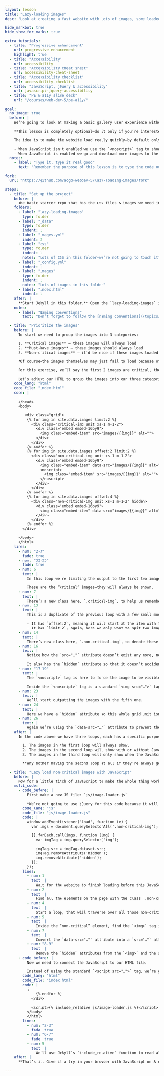 ```yaml
---
layout: lesson
title: "Lazy-loading images"
desc: "Look at creating a fast website with lots of images, some loaded without JavaScript & more loaded with JavaScript."

hide_markbot: true
hide_show_for_marks: true

extra_tutorials:
  - title: "Progressive enhancement"
    url: progressive-enhancement
    highlight: true
  - title: "Accessibility"
    url: accessibility
  - title: "Accessibility cheat sheet"
    url: accessibility-cheat-sheet
  - title: "Accessibility checklist"
    url: accessibility-checklist
  - title: "JavaScript, jQuery & accessibility"
    url: javascript-jquery-accessibility
  - title: "PE & a11y slide deck"
    url: "/courses/web-dev-5/pe-a11y/"

goal:
  no_image: true
  before: |
    We’re going to look at making a basic gallery user experience without JavaScript then enhance it with some JavaScript to substantially improve the loading and rendering performance.

    **This lesson is completely optional—do it only if you’re interested in making your portfolio much faster.**

    The idea is to make the website load really quickly—by default only showing a few images.

    - When JavaScript isn’t enabled we use the `<noscript>` tag to show more images.
    - When JavaScript is enabled we go and download more images to the page after it has already loaded.
  notes:
    - label: "Type it, type it real good"
      text: "Remember the purpose of this lesson is to type the code out yourself—build up that muscle memory in your fingers!"

fork:
  url: "https://github.com/acgd-webdev-5/lazy-loading-images/fork"

steps:
  - title: "Set up the project"
    before: |
      The basic starter repo that has the CSS files & images we need inside it—we’re going to work from that.
    folders:
      - label: "lazy-loading-images"
        type: folder
      - label: "_data"
        type: folder
        indent: 1
      - label: "images.yml"
        indent: 2
      - label: "css"
        type: folder
        indent: 1
        notes: "Lots of CSS in this folder—we’re not going to touch it"
      - label: "_config.yml"
        indent: 1
      - label: "images"
        type: folder
        indent: 1
        notes: "Lots of images in this folder"
      - label: "index.html"
        indent: 1
    after: |
      **Start Jekyll in this folder.** Open the `lazy-loading-images` into your code editor.
    notes:
      - label: "Naming conventions"
        text: "Don’t forget to follow the [naming conventions](/topics/naming-paths-cheat-sheet/#naming-conventions)."

  - title: "Prioritize the images"
    before: |
      To start we need to group the images into 3 categories:

      1. **Critical images** — these images will always load
      2. **Must-have images** — these images should always load
      3. **Non-critical images** — it’d be nice if these images loaded

      *Of course—the images themselves may just fail to load because of slow Internet—there’s nothing we can do to mitigate that.*

      For this exercise, we’ll say the first 2 images are critical, the next 2 are must-have, and the rest are non-critical images.

      Let’s adjust our HTML to group the images into our three categories.
    code_lang: "html"
    code_file: "index.html"
    code: |
      ⋮
      </head>
      <body>

         <div class="grid">
          {% for img in site.data.images limit:2 %}
            <div class="critical-img unit xs-1 m-1-2">
              <div class="embed embed-16by9">
                <img class="embed-item" src="images/{{img}}" alt="">
              </div>
            </div>
          {% endfor %}
          {% for img in site.data.images offset:2 limit:2 %}
            <div class="non-critical-img unit xs-1 m-1-2">
              <div class="embed embed-16by9">
                <img class="embed-item" data-src="images/{{img}}" alt="" hidden>
                <noscript>
                  <img class="embed-item" src="images/{{img}}" alt="">
                </noscript>
              </div>
            </div>
          {% endfor %}
          {% for img in site.data.images offset:4 %}
            <div class="non-critical-img unit xs-1 m-1-2" hidden>
              <div class="embed embed-16by9">
                <img class="embed-item" data-src="images/{{img}}" alt="">
              </div>
            </div>
          {% endfor %}
        </div>

      </body>
      </html>
    lines:
      - num: "2-3"
        fade: true
      - num: "32-33"
        fade: true
      - num: 6
        text: |
          In this loop we’re limiting the output to the first two images.

          These are the “critical” images—they will always be shown.
      - num: 7
        text: |
          There’s a new class here, `.critical-img`, to help us remember the importance of this image.
      - num: 13
        text: |
          This is a duplicate of the previous loop with a few small modifications:

          - It has `offset:2`, meaning it will start at the item with the index of 2, aka the 3rd item.
          - It has `limit:2`, again, here we only want to spit two images out—these are our “must-have” images.
      - num: 14
        text: |
          There’s new class here, `.non-critical-img`, to denote these as being “non critical” images—we’ll be using this in JavaScript later.
      - num: 16
        text: |
          Notice how the `src="…"` attribute doesn’t exist any more, now it’s `data-src="…"`, this is to prevent the image from downloading. It can’t download unless it has an `src="…"` attribute.

          It also has the `hidden` attribute so that it doesn’t accidentally get shown.
      - num: "17-19"
        text: |
          The `<noscript>` tag is here to force the image to be visible if JavaScript isn’t available.

          Inside the `<noscript>` tag is a standard `<img src="…">` tag that will only get triggered if JavaScript is disabled in the browser.
      - num: 23
        text: |
          We’ll start outputting the images with the fifth one.
      - num: 24
        text: |
          Here we have a `hidden` attribute so this whole grid unit isn’t shown until the JavaScript executes.
      - num: 26
        text: |
          Again we’re using the `data-src="…"` attribute to prevent these images from loading.
    after: |
      In the code above we have three loops, each has a specific purpose and ties to the our image categories:

        1. The images in the first loop will always show.
        2. The images in the second loop will show with or without JavaScript, essentially they will also *always* show.
        3. The images in the third loop will only show when the JavaScript is triggered.

        **Why bother having the second loop at all if they’re always going to show?** To help the page load faster. Most (almost all) browsers have JavaScript enabled, so these images can be triggered later with JavaScript. The page will load super quick, showing only the images in the first loop, then the JavaScript will kick in and start downloading the rest—but our user will already have a nice, complete page.

  - title: "Lazy load non-critical images with JavaScript"
    before: |
      Now for a little titch of JavaScript to make the whole thing work together.
    multi_code:
      - code_before: |
          First make a new JS file: `js/image-loader.js`

          *We’re not going to use jQuery for this code because it will just slow our website down. There’s so little JavaScript that jQuery adds a massive, unnecessary overhead.*
        code_lang: "js"
        code_file: "js/image-loader.js"
        code: |
          window.addEventListener('load', function (e) {
            var imgs = document.querySelectorAll('.non-critical-img');

            [].forEach.call(imgs, function (img) {
              var imgTag = img.querySelector('img');

              imgTag.src = imgTag.dataset.src;
              imgTag.removeAttribute('hidden');
              img.removeAttribute('hidden');
            });
          });
        lines:
          - num: 1
            text: |
              Wait for the website to finish loading before this JavaScript is triggered.
          - num: 2
            text: |
              Find all the elements on the page with the class `.non-critical-img`
          - num: 4
            text: |
              Start a loop, that will traverse over all those non-critical images that JavaScript found.
          - num: 5
            text: |
              Inside the “non-critical” element, find the `<img>` tag itself.
          - num: 7
            text: |
              Convert the `data-src="…"` attribute into a `src="…"` attribute so the image will start downloading.
          - num: "8-9"
            text: |
              Remove the `hidden` attributes from the `<img>` and the surrounding `<div>` tags.
      - code_before: |
          Now we need to connect the JavaScript to our HTML file.

          Instead of using the standard `<script src="…">` tag, we’re going to embed the JavaScript right on the page. This will help mitigate the possibility of the external JavaScript file not downloading.
        code_lang: "html"
        code_file: "index.html"
        code: |
          ⋮
              {% endfor %}
            </div>

            <script>{% include_relative js/image-loader.js %}</script>
          </body>
          </html>
        lines:
          - num: "2-3"
            fade: true
          - num: "6-7"
            fade: true
          - num: 5
            text: |
              We’ll use Jekyll’s `include_relative` function to read all the JavaScript from our file and output it into the page itself.
    after: |
      **That’s it. Give it a try in your browser with JavaScript on & off and with the network speed throttle to see how it significantly improves performance.**

---
```


